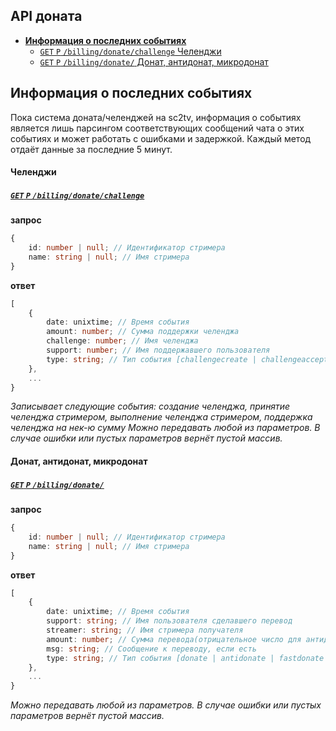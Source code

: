 API доната
----------
- [**Информация о последних событиях**](#Информация-о-последних-событиях)
    - [`GET` `P` `/billing/donate/challenge` Челенджи](#Челенджи)
    - [`GET` `P` `/billing/donate/` Донат, антидонат, микродонат](#Донат-антидонат-микродонат)



Информация о последних событиях
-------------------------------

Пока система доната/челенджей на sc2tv, информация о событиях является лишь парсингом соответствующих сообщений чата о этих событиях и может работать с ошибками и задержкой. Каждый метод отдаёт данные за последние 5 минут.


####  Челенджи
##### [`GET` `P` `/billing/donate/challenge`](http://funstream.tv/billing/donate/challenge)
**запрос**
```ts
{
    id: number | null; // Идентификатор стримера
    name: string | null; // Имя стримера
}
```
**ответ**
```ts
[
    {
        date: unixtime; // Время события
        amount: number; // Сумма поддержки челенджа
        challenge: number; // Имя челенджа
        support: number; // Имя поддержавшего пользователя
        type: string; // Тип события [challengecreate | challengeaccept | challengedone | challengesupport]
    },
    ...
}
```
*Записывает следующие события: создание челенджа, принятие челенджа стримером, выполнение челенджа стримером, поддержка челенджа на нек-ю сумму*
*Можно передавать любой из параметров. В случае ошибки или пустых параметров вернёт пустой массив.*


####  Донат, антидонат, микродонат
##### [`GET` `P` `/billing/donate/`](http://funstream.tv/billing/donate/)
**запрос**
```ts
{
    id: number | null; // Идентификатор стримера
    name: string | null; // Имя стримера
}
```
**ответ**
```ts
[
    {
        date: unixtime; // Время события
        support: string; // Имя пользователя сделавшего перевод
        streamer: string; // Имя стримера получателя
        amount: number; // Сумма перевода(отрицательное число для антидоната)
        msg: string; // Сообщение к переводу, если есть
        type: string; // Тип события [donate | antidonate | fastdonate | directdonate]
    },
    ...
}
```
*Можно передавать любой из параметров. В случае ошибки или пустых параметров вернёт пустой массив.*
